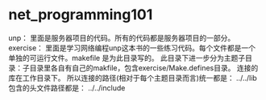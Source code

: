 # net_programming101
unp： 里面是服务器项目的代码。所有的代码都是服务器项目的一部分。
exercise： 里面是学习网络编程unp这本书的一些练习代码。每个文件都是一个单独的可运行文件。makefile 是为此目录写的。
此目录下进一步分为主题子目录：子目录里各自有自己的makfile，包含exercise/Make.defines目录。
连接的库在工作目录下。
所以连接的路径(相对于每个主题目录而言)统一都是： ../../lib
包含的头文件路径都是： ../../include
